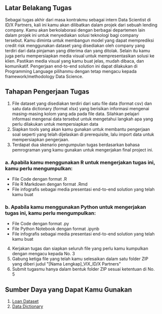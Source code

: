 ## Latar Belakang Tugas
Sebagai tugas akhir dari masa kontrakmu sebagai intern Data Scientist di ID/X Partners, kali ini kamu akan dilibatkan dalam projek dari sebuah lending company. Kamu akan berkolaborasi dengan berbagai departemen lain dalam projek ini untuk menyediakan solusi teknologi bagi company tersebut. Kamu diminta untuk membangun model yang dapat memprediksi credit risk menggunakan dataset yang disediakan oleh company yang terdiri dari data pinjaman yang diterima dan yang ditolak. Selain itu kamu juga perlu mempersiapkan media visual untuk mempresentasikan solusi ke klien. Pastikan media visual yang kamu buat jelas, mudah dibaca, dan komunikatif. Pengerjaan end-to-end solution ini dapat dilakukan di Programming Language pilihanmu dengan tetap mengacu kepada framework/methodology Data Science.

## Tahapan Pengerjaan Tugas
1. File dataset yang disediakan terdiri dari satu file data (format csv) dan satu data dictionary (format xlsx) yang berisikan informasi mengenai masing-masing kolom yang ada pada file data. Silahkan pelajari informasi mengenai data tersebut untuk mengetahui langkah apa yang perlu dilakukan untuk mempersiapkan data
2. Siapkan tools yang akan kamu gunakan untuk membantu pengerjaan soal seperti yang telah dijelaskan di prerequisite, lalu import data untuk mempersiapkan pengerjaan.
3. Terdapat dua skenario pengumpulan tugas berdasarkan bahasa pemrograman yang kamu gunakan untuk mengerjakan final project ini.
### a. Apabila kamu menggunakan R untuk mengerjakan tugas ini, kamu perlu mengumpulkan:
- File Code dengan format .R
- File R Markdown dengan format .Rmd
- File infografis sebagai media presentasi end-to-end solution yang telah kamu buat
### b. Apabila kamu menggunakan Python untuk mengerjakan tugas ini, kamu perlu mengumpulkan:
- File Code dengan format .py
- File Python Notebook dengan format .ipynb
- File infografis sebagai media presentasi end-to-end solution yang telah kamu buat
4. Kerjakan tugas dan siapkan seluruh file yang perlu kamu kumpulkan dengan mengacu kepada No. 3
5. Gabung ketiga file yang telah kamu selesaikan dalam satu folder ZIP yang diberi judul "[Nama Lengkap]_VIX_ID/X Partners"
6. Submit tugasmu hanya dalam bentuk folder ZIP sesuai ketentuan di No. 5

## Sumber Daya yang Dapat Kamu Gunakan
1. <a href="https://rakamin-lms.s3.ap-southeast-1.amazonaws.com/vix-assets/idx-partners/loan_data_2007_2014.csv">Loan Dataset</a>
2. <a href="https://docs.google.com/spreadsheets/d/1iT1JNOBwU4l616_rnJpo0iny7blZvNBs/edit?usp=sharing&ouid=106453318899954059421&rtpof=true&sd=true">Data Dictionary</a>
